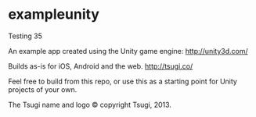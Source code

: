 exampleunity
============

Testing 35

An example app created using the Unity game engine: http://unity3d.com/

Builds as-is for iOS, Android and the web. http://tsugi.co/

Feel free to build from this repo, or use this as a starting point for Unity projects of your own.

The Tsugi name and logo &copy; copyright Tsugi, 2013.

